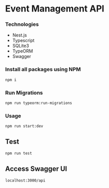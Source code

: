 # Event Management API

### Technologies
- Nest.js
- Typescript
- SQLite3
- TypeORM
- Swagger
### Install all packages using NPM
```bash
npm i
```
### Run Migrations 
```bash
npm run typeorm:run-migrations
```
### Usage
```bash
npm run start:dev
```
## Test
```bash
npm run test
```
## Access Swagger UI
```bash
localhost:3000/api
```
